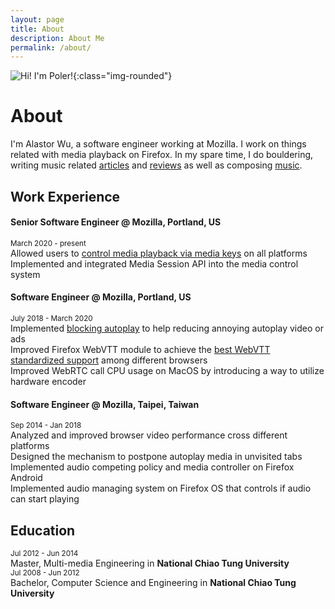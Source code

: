 ```yaml
---
layout: page
title: About
description: About Me
permalink: /about/
---
```


 ![Hi! I'm Poler!]({{site.baseurl}}/assets/img/uploads/profile_poler.jpg){:class="img-rounded"}

# About

I'm Alastor Wu, a software engineer working at Mozilla. I work on things related with media playback on Firefox. In my spare time, I do bouldering, writing music related [articles](https://bit.ly/34HMxFj) and [reviews](https://alastorwu.blogspot.com/) as well as composing [music](https://bit.ly/2KqhBTd).
<br>
## Work Experience
#### Senior Software Engineer @ Mozilla, Portland, US
<small>March 2020 - present</small><br>
Allowed users to [control media playback via media keys](https://bit.ly/2WJDEY0) on all platforms<br>
Implemented and integrated Media Session API into the media control system<br>

#### Software Engineer @ Mozilla, Portland, US
<small>July 2018 - March 2020</small><br>
Implemented [blocking autoplay](https://bit.ly/3hjgel9) to help reducing annoying autoplay video or ads<br>
Improved Firefox WebVTT module to achieve the [best WebVTT standardized support](https://bit.ly/3rAcQHt) among different browsers<br>
Improved WebRTC call CPU usage on MacOS by introducing a way to utilize hardware encoder<br>

#### Software Engineer @ Mozilla, Taipei, Taiwan
<small>Sep 2014 - Jan 2018</small><br>
Analyzed and improved browser video performance cross different platforms<br>
Designed the mechanism to postpone autoplay media in unvisited tabs<br>
Implemented audio competing policy and media controller on Firefox Android<br>
Implemented audio managing system on Firefox OS that controls if audio can start playing<br>

## Education
<small>Jul 2012 - Jun 2014</small><br>
Master, Multi-media Engineering in **National Chiao Tung University**<br>
<small>Jul 2008 - Jun 2012</small><br>
Bachelor, Computer Science and Engineering in **National Chiao Tung University**<br>
